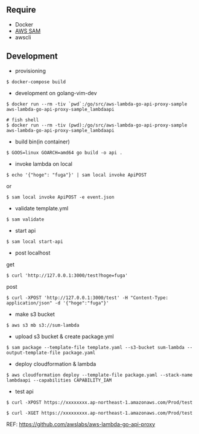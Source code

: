 ## Require

* Docker
* [AWS SAM](https://github.com/awslabs/serverless-application-model)
* awscli

## Development

* provisioning

```
$ docker-compose build
```

* development on golang-vim-dev

```
$ docker run --rm -tiv `pwd`:/go/src/aws-lambda-go-api-proxy-sample aws-lambda-go-api-proxy-sample_lambdaapi

# fish shell
$ docker run --rm -tiv (pwd):/go/src/aws-lambda-go-api-proxy-sample aws-lambda-go-api-proxy-sample_lambdaapi
```

* build bin(in container)

```
$ GOOS=linux GOARCH=amd64 go build -o api .
```

* invoke lambda on local

```
$ echo '{"hoge": "fuga"}' | sam local invoke ApiPOST
```

or

```
$ sam local invoke ApiPOST -e event.json
```

* validate template.yml

```
$ sam validate
```

* start api

```
$ sam local start-api
```

* post localhost

get

```
$ curl 'http://127.0.0.1:3000/test?hoge=fuga'
```

post

```
$ curl -XPOST 'http://127.0.0.1:3000/test' -H "Content-Type: application/json" -d '{"hoge":"fuga"}'
```

* make s3 bucket

```
$ aws s3 mb s3://sum-lambda
```

* upload s3 bucket & create package.yml

```
$ sam package --template-file template.yaml --s3-bucket sum-lambda --output-template-file package.yaml
```

* deploy cloudformation & lambda

```
$ aws cloudformation deploy --template-file package.yaml --stack-name lambdaapi --capabilities CAPABILITY_IAM
```

* test api

```
$ curl -XPOST https://xxxxxxxx.ap-northeast-1.amazonaws.com/Prod/test
```

```
$ curl -XGET https://xxxxxxxxx.ap-northeast-1.amazonaws.com/Prod/test
```


REF: https://github.com/awslabs/aws-lambda-go-api-proxy
